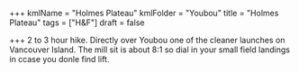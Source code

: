 +++
kmlName = "Holmes Plateau"
kmlFolder = "Youbou"
title = "Holmes Plateau"
tags = ["H&F"]
draft = false

+++
2 to 3 hour hike.  Directly over Youbou one of the cleaner launches on Vancouver Island. The mill sit is about 8:1 so dial in your small field landings in ccase  you donle find lift.